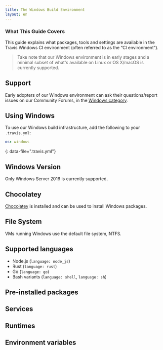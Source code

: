 ```yaml
---
title: The Windows Build Environment
layout: en
---
```


### What This Guide Covers

This guide explains what packages, tools and settings are available in the Travis Windows CI environment (often referred to as the “CI environment”).

> Take note that our Windows environment is in early stages and a minimal subset of what's available on Linux or OS X/macOS is currently supported.

## Support

Early adopters of our Windows environment can ask their questions/report issues on our Community Forums, in the [Windows category](https://travis-ci.community/__TO_BE_ADDED_CATEGORY_URL__).

## Using Windows

To use our Windows build infrastructure, add the following to your `.travis.yml`:

```yaml
os: windows
```
{: data-file=".travis.yml"}

## Windows Version

Only Windows Server 2016 is currently supported.

## Chocolatey

[Chocolatey](https://chocolatey.org/) is installed and can be used to install Windows packages.

## File System

VMs running Windows use the default file system, NTFS.

## Supported languages
- Node.js (`language: node_js`)
- Rust (`language: rust`)
- Go (`language: go`)
- Bash variants (`language: shell`, `language: sh`)

## Pre-installed packages

## Services

## Runtimes

## Environment variables

